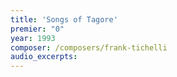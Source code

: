```yaml
---
title: 'Songs of Tagore'
premier: "0"
year: 1993
composer: /composers/frank-tichelli
audio_excerpts: 
---
```

